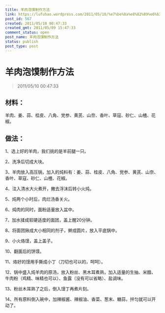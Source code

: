 ```yaml
---
title: 羊肉泡馍制作方法
link: https://lufuhao.wordpress.com/2011/05/10/%e7%be%8a%e8%82%89%e6%b3%a1%e9%a6%8d%e5%88%b6%e4%bd%9c%e6%96%b9%e6%b3%95/
post_id: 567
created: 2011/05/10 00:47:33
created_gmt: 2011/05/09 15:47:33
comment_status: open
post_name: 羊肉泡馍制作方法
status: publish
post_type: post
---
```


# 羊肉泡馍制作方法

> 2011/05/10 00:47:33

 

## 材料：

羊肉、姜、蒜、桂皮、八角、党参、黄芪、山奈、香叶、草寇、砂仁、山楂、花椒。

## 做法：

1、选上好的羊肉，我们挑的是羊前腿一只。

2、洗净后切成大块。

3、羊肉放入高压锅，加入的炖料有：姜、蒜、桂皮、八角、党参、黄芪、山奈、香叶、草寇、砂仁、山楂、花椒。

4、注入清水大火煮开，撇去浮沫后转小火炖。

5、炖两个小时后，肉烂汤香关火。

6、炖肉的同时，面粉适量放入盆中。

7、加水揉成软硬适度的面团，盖上醒20分钟。

8、将面团揪成大小相同的剂子，擀成圆片，放入平底锅中。

9、小火烙馍，盖上盖子。

10、翻面后的饼馍。

11、烙好的馍用手撕成小丁（刀切也可以的，呵呵）。

12、锅中盛入炖羊肉的原汤，放入粉丝、黑木耳煮熟，加入适量的生抽、米醋、牛肉粉（鸡精、味精也可以）、鱼露（没有可以省略）、盐调味。

13、粉丝木耳熟了之后，倒入馍丁再煮片刻。

14、所有原料倒入碗中，加辣椒酱、辣椒油、香菜、葱末、糖蒜，拌匀就可以开动了。
